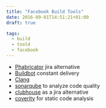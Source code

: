 ```yaml
---
title: "Facebook Build Tools"
date: 2016-09-01T14:51:21+01:00
draft: true

tags: 
  - build
  - toold
  - facebook
---
```


*   [Phabricator](https://en.wikipedia.org/wiki/Phabricator) jira alternative
*   [Buildbot](https://en.wikipedia.org/wiki/Buildbot) constant delivery
*   [Clang](https://en.wikipedia.org/wiki/Clang)
*   [sonarqube](http://www.sonarqube.org/) to analyze code quality
*   [clubhouse](https://clubhouse.io) as a jira alternative
*   [coverity](https://scan.coverity.com/) for static code analysis
